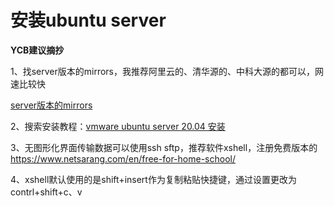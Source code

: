 







# 安装ubuntu server

**YCB建议摘抄**

1、找server版本的mirrors，我推荐阿里云的、清华源的、中科大源的都可以，网速比较快

[server版本的mirrors](https://mirrors.aliyun.com/oldubuntu-releases/releases/20.04.3/ubuntu-20.04.4-live-server-amd64.iso?spm=a2c6h.25603864.0.0.103f5a27kLGdNc)

2、搜索安装教程：[vmware ubuntu server 20.04 安装](https://www.ahaoyw.com/article/609.html)

3、无图形化界面传输数据可以使用ssh sftp，推荐软件xshell，注册免费版本的
https://www.netsarang.com/en/free-for-home-school/

4、xshell默认使用的是shift+insert作为复制粘贴快捷键，通过设置更改为contrl+shift+c、v



